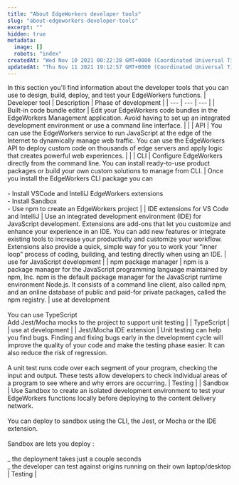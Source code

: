 ```yaml
---
title: "About EdgeWorkers developer tools"
slug: "about-edgeworkers-developer-tools"
excerpt: ""
hidden: true
metadata: 
  image: []
  robots: "index"
createdAt: "Wed Nov 10 2021 00:22:28 GMT+0000 (Coordinated Universal Time)"
updatedAt: "Thu Nov 11 2021 19:12:57 GMT+0000 (Coordinated Universal Time)"
---
```

In this section you'll find information about the developer tools that you can use to design, build, deploy, and test your EdgeWorkers functions.
| Developer tool | Description | Phase of development |
| --- | --- | --- |
| Built-in code bundle editor | Edit your EdgeWorkers code bundles in the EdgeWorkers Management application. Avoid having to set up an integrated development environment or use a command line interface. |  |
| API | You can use the EdgeWorkers service to run JavaScript at the edge of the Internet to dynamically manage web traffic. You can use the EdgeWorkers API to deploy custom code on thousands of edge servers and apply logic that creates powerful web experiences. |  |
| CLI | Configure EdgeWorkers directly from the command line. You can install ready-to-use product packages or build your own custom solutions to manage from CLI. | Once you install the EdgeWorkers CLI package you can<br/><br/>- Install VSCode and IntelliJ EdgeWorkers extensions<br/>- Install Sandbox<br/>- Use npm to create an EdgeWorkers project |
| IDE extensions for VS Code and IntelliJ | Use an integrated development environment (IDE) for JavaScript development. Extensions are add-ons that let you customize and enhance your experience in an IDE. You can add new features or integrate existing tools to increase your productivity and customize your workflow. Extensions also provide a quick, simple way for you to work your “inner loop” process of coding, building, and testing directly when using an IDE. | use for JavaScript development |
| npm package manager | npm is a package manager for the JavaScript programming language maintained by npm, Inc. npm is the default package manager for the JavaScript runtime environment Node.js. It consists of a command line client, also called npm, and an online database of public and paid-for private packages, called the npm registry. | use at development<br/><br/>You can use TypeScript<br/>Add Jest/Mocha mocks to the project to support unit testing |
| TypeScript |  | use at development |
| Jest/Mocha IDE extension | Unit testing can help you find bugs. Finding and fixing bugs early in the development cycle will improve the quality of your code and make the testing phase easier. It can also reduce the risk of regression.<br/><br/>A unit test runs code over each segment of your program, checking the input and output. These tests allow developers to check individual areas of a program to see where and why errors are occurring. | Testing |
| Sandbox | Use Sandbox to create an isolated development environment to test your EdgeWorkers functions locally before deploying to the content delivery network.<br/><br/>You can deploy to sandbox using the CLI, the Jest, or Mocha or the IDE extension.<br/><br/>Sandbox are lets you deploy :<br/><br/>_ the deployment takes just a couple seconds<br/>_ the developer can test against origins running on their own laptop/desktop | Testing |
